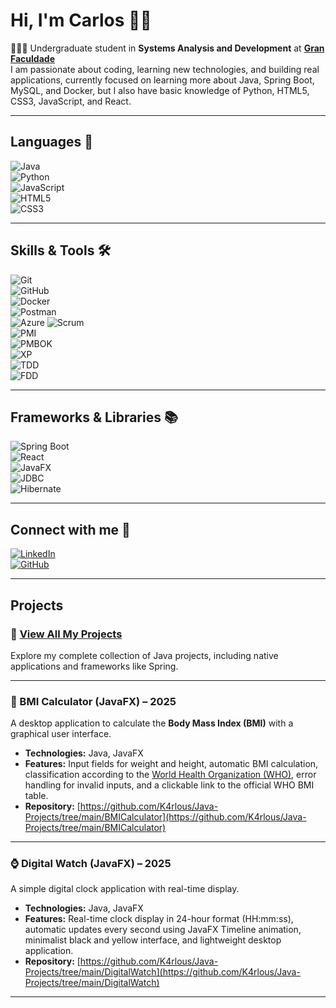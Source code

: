 # Hi, I'm Carlos 👋🏻  
👨🏻‍🎓 Undergraduate student in **Systems Analysis and Development** at **[Gran Faculdade](https://faculdade.grancursosonline.com.br)**  
I am passionate about coding, learning new technologies, and building real applications, currently focused on learning more about Java, Spring Boot, MySQL, and Docker, but I also have basic knowledge of Python, HTML5, CSS3, JavaScript, and React.  

---
## Languages 📝
![Java](https://img.shields.io/badge/Java-%23ED8B00?style=for-the-badge&logo=openjdk&logoColor=white)  
![Python](https://img.shields.io/badge/Python-3670A0?style=for-the-badge&logo=python&logoColor=ffdd54)  
![JavaScript](https://img.shields.io/badge/JavaScript-F7DF1E?style=for-the-badge&logo=javascript&logoColor=black)  
![HTML5](https://img.shields.io/badge/HTML5-E34F26?style=for-the-badge&logo=html5&logoColor=white)  
![CSS3](https://img.shields.io/badge/CSS3-1572B6?style=for-the-badge&logo=css3&logoColor=white)  

---
## Skills & Tools 🛠️
![Git](https://img.shields.io/badge/Git-F05032?style=for-the-badge&logo=git&logoColor=white)  
![GitHub](https://img.shields.io/badge/GitHub-100000?style=for-the-badge&logo=github&logoColor=white)  
![Docker](https://img.shields.io/badge/Docker-2496ED?style=for-the-badge&logo=docker&logoColor=white)  
![Postman](https://img.shields.io/badge/Postman-FF6C37?style=for-the-badge&logo=postman&logoColor=white)  
![Azure](https://img.shields.io/badge/Microsoft_Azure-0078D4?style=for-the-badge&logo=microsoftazure&logoColor=white)
![Scrum](https://img.shields.io/badge/Scrum-009FDA?style=for-the-badge&logo=trello&logoColor=white)  
![PMI](https://img.shields.io/badge/PMI-002855?style=for-the-badge&logo=project-management&logoColor=white)  
![PMBOK](https://img.shields.io/badge/PMBOK-005A9C?style=for-the-badge&logo=bookstack&logoColor=white)  
![XP](https://img.shields.io/badge/Extreme%20Programming-6DB33F?style=for-the-badge&logo=codeforces&logoColor=white)  
![TDD](https://img.shields.io/badge/TDD-FF9900?style=for-the-badge&logo=testcafe&logoColor=white)  
![FDD](https://img.shields.io/badge/FDD-9C27B0?style=for-the-badge&logo=githubactions&logoColor=white)

---
## Frameworks & Libraries 📚
![Spring Boot](https://img.shields.io/badge/Spring-%236DB33F?style=for-the-badge&logo=spring&logoColor=white)  
![React](https://img.shields.io/badge/React-20232A?style=for-the-badge&logo=react&logoColor=61DAFB)  
![JavaFX](https://img.shields.io/badge/JavaFX-007396?style=for-the-badge)  
![JDBC](https://img.shields.io/badge/JDBC-Blue?style=for-the-badge)  
![Hibernate](https://img.shields.io/badge/Hibernate-593d91?style=for-the-badge)  

---

## Connect with me 📨  
[![LinkedIn](https://img.shields.io/badge/LinkedIn-0077B5?style=for-the-badge&logo=linkedin&logoColor=white)](https://www.linkedin.com/in/carlos-rocha17/)  
[![GitHub](https://img.shields.io/badge/GitHub-100000?style=for-the-badge&logo=github&logoColor=white)](https://github.com/K4rlous)  

---

## Projects

### 📂 [View All My Projects](https://github.com/K4rlous/Java-Projects)
Explore my complete collection of Java projects, including native applications and frameworks like Spring.

---

### 🍔 BMI Calculator (JavaFX) – 2025
A desktop application to calculate the **Body Mass Index (BMI)** with a graphical user interface.  
- **Technologies:** Java, JavaFX  
- **Features:** Input fields for weight and height, automatic BMI calculation, classification according to the [World Health Organization (WHO)](https://www.who.int/news-room/fact-sheets/detail/obesity-and-overweight#BMI), error handling for invalid inputs, and a clickable link to the official WHO BMI table.  
- **Repository:** [https://github.com/K4rlous/Java-Projects/tree/main/BMICalculator](https://github.com/K4rlous/Java-Projects/tree/main/BMICalculator)

---

### ⌚ Digital Watch (JavaFX) – 2025
A simple digital clock application with real-time display.  
- **Technologies:** Java, JavaFX  
- **Features:** Real-time clock display in 24-hour format (HH:mm:ss), automatic updates every second using JavaFX Timeline animation, minimalist black and yellow interface, and lightweight desktop application.  
- **Repository:** [https://github.com/K4rlous/Java-Projects/tree/main/DigitalWatch](https://github.com/K4rlous/Java-Projects/tree/main/DigitalWatch)

---
